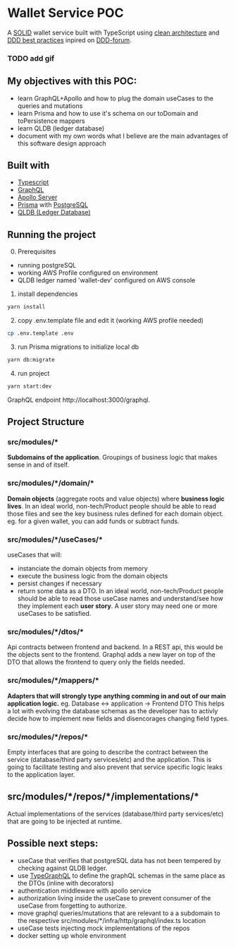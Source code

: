 # Wallet Service POC

A [SOLID](https://khalilstemmler.com/articles/solid-principles/solid-typescript/) wallet service built with TypeScript using [clean architecture](https://khalilstemmler.com/articles/software-design-architecture/organizing-app-logic/) and [DDD best practices](https://khalilstemmler.com/articles/domain-driven-design-intro/) inpired on [DDD-forum](https://github.com/stemmlerjs/ddd-forum).

### TODO add gif

## My objectives with this POC:

- learn GraphQL+Apollo and how to plug the domain useCases to the queries and mutations
- learn Prisma and how to use it's schema on our toDomain and toPersistence mappers
- learn QLDB (ledger database)
- document with my own words what I believe are the main advantages of this software design approach

## Built with

- [Typescript](https://www.typescriptlang.org/)
- [GraphQL](https://graphql.org/)
- [Apollo Server](https://www.apollographql.com/)
- [Prisma](https://www.prisma.io/) with [PostgreSQL](https://www.postgresql.org/)
- [QLDB (Ledger Database)](https://aws.amazon.com/qldb/)

## Running the project

0. Prerequisites

- running postgreSQL
- working AWS Profile configured on environment
- QLDB ledger named 'wallet-dev' configured on AWS console

1. install dependencies

```bash
yarn install
```

2. copy .env.template file and edit it (working AWS profile needed)

```bash
cp .env.template .env
```

3. run Prisma migrations to initialize local db

```bash
yarn db:migrate
```

4. run project

```bash
yarn start:dev
```

GraphQL endpoint http://localhost:3000/graphql.

## Project Structure

### src/modules/\*

**Subdomains of the application**. Groupings of business logic that makes sense in and of itself.

### src/modules/\*/domain/\*

**Domain objects** (aggregate roots and value objects) where **business logic lives**.
In an ideal world, non-tech/Product people should be able to read those files and see the key business rules defined for each domain object.
eg. for a given wallet, you can add funds or subtract funds.

### src/modules/\*/useCases/\*

useCases that will:

- instanciate the domain objects from memory
- execute the business logic from the domain objects
- persist changes if necessary
- return some data as a DTO.
  In an ideal world, non-tech/Product people should be able to read those useCase names and understand/see how they implement each **user story**. A user story may need one or more useCases to be satisfied.

### src/modules/\*/dtos/\*

Api contracts between frontend and backend. In a REST api, this would be the objects sent to the frontend. Graphql adds a new layer on top of the DTO that allows the frontend to query only the fields needed.

### src/modules/\*/mappers/\*

**Adapters that will strongly type anything comming in and out of our main application logic.** eg. Database <-> application -> Frontend DTO
This helps a lot with evolving the database schemas as the developer has to activly decide how to implement new fields and disencorages changing field types.

### src/modules/\*/repos/\*

Empty interfaces that are going to describe the contract between the service (database/third party services/etc) and the application. This is going to facilitate testing and also prevent that service specific logic leaks to the application layer.

## src/modules/\*/repos/\*/implementations/\*

Actual implementations of the services (database/third party services/etc) that are going to be injected at runtime.

## Possible next steps:

- useCase that verifies that postgreSQL data has not been tempered by checking against QLDB ledger.
- use [TypeGraphQL](https://typegraphql.com/) to define the graphQL schemas in the same place as the DTOs (inline with decorators)
- authentication middleware with apollo service
- authorization living inside the useCase to prevent consumer of the useCase from forgetting to authorize.
- move graphql queries/mutations that are relevant to a a subdomain to the respective src/modules/\*/infra/http/graphql/index.ts location
- useCase tests injecting mock implementations of the repos
- docker setting up whole environment
